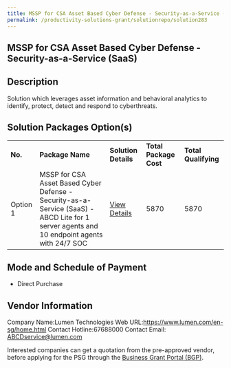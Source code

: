 ```yaml
---
title: MSSP for CSA Asset Based Cyber Defense - Security-as-a-Service (SaaS)
permalink: /productivity-solutions-grant/solutionrepo/solution283
---
```


## MSSP for CSA Asset Based Cyber Defense - Security-as-a-Service (SaaS)

## Description

Solution which leverages asset information and behavioral analytics to identify, protect, detect and respond to cyberthreats.

## Solution Packages Option(s)

<table>
<tr>
<td><b>No.</b></td>
<td><b>Package Name</b></td>
<td><b>Solution Details</b></td>
<td><b>Total Package Cost</b></td>
<td><b>Total Qualifying</b></td>
</tr>
<tr>
<td>Option 1</td>
<td>MSSP for CSA Asset Based Cyber Defense - Security-as-a-Service (SaaS) - ABCD Lite for 1 server agents and 10 endpoint agents with 24/7 SOC</td>
<td><a href='https://www.gobusiness.gov.sg/images/psg/Desensitised_Lumen_Tech_Annex_3_CR_wef_14_Oct_21_Part_2.pdf'>View Details</a></td>
<td>5870</td>
<td>5870</td>
</tr>
</table>

## Mode and Schedule of Payment

 - Direct Purchase

## Vendor Information

 Company Name:Lumen Technologies
Web URL:https://www.lumen.com/en-sg/home.html
Contact Hotline:67688000
Contact Email: ABCDservice@lumen.com


Interested companies can get a quotation from the pre-approved vendor, before applying for the PSG through the <a href='https://www.businessgrants.gov.sg/'>Business Grant Portal (BGP)</a>.
<script src="/jquery/resize-tables.js"></script>
